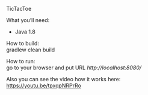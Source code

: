 TicTacToe

What you’ll need:
- Java 1.8

How to build:<br />
 gradlew clean build
 
How to run:<br />
 go to your browser and put URL *http://localhost:8080/* 
 
Also you can see the video how it works here: https://youtu.be/tpxqpNRPrRo
